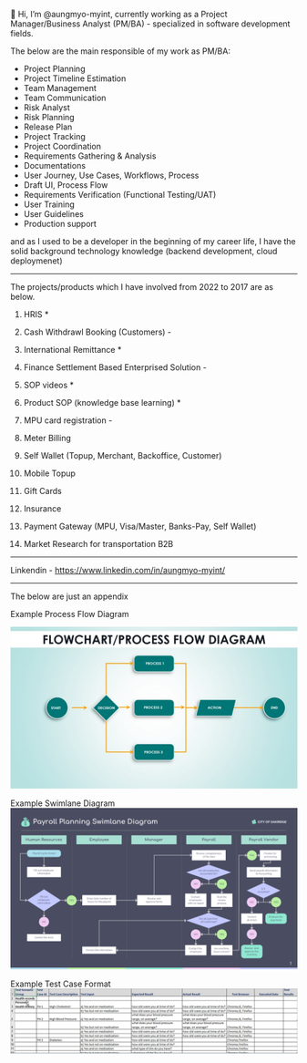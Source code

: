 
👋 Hi, I’m @aungmyo-myint, currently working as a Project Manager/Business Analyst (PM/BA) - specialized in software development fields.


The below are the main responsible of my work as PM/BA:

- Project Planning
- Project Timeline Estimation
- Team Management
- Team Communication
- Risk Analyst
- Risk Planning
- Release Plan 
- Project Tracking
- Project Coordination 
- Requirements Gathering & Analysis 
- Documentations 
- User Journey, Use Cases, Workflows, Process
- Draft UI, Process Flow  
- Requirements Verification (Functional Testing/UAT) 
- User Training 
- User Guidelines 
- Production support 

and as I used to be a developer in the beginning of my career life, I have the solid background technology knowledge (backend development, cloud deploymenet) 


---------------------------------------------------------


The projects/products which I have involved from 2022 to 2017 are as below.

1. HRIS * 

2. Cash Withdrawl Booking (Customers) - 

3. International Remittance * 

4. Finance Settlement Based Enterprised Solution - 

5. SOP videos * 

6. Product SOP (knowledge base learning) * 

7. MPU card registration - 

8. Meter Billing 

9. Self Wallet (Topup, Merchant, Backoffice, Customer)

10. Mobile Topup 

11. Gift Cards 

12. Insurance 

13. Payment Gateway (MPU, Visa/Master, Banks-Pay, Self Wallet)

14. Market Research for transportation B2B


---------------------------------------------------------


Linkendin - https://www.linkedin.com/in/aungmyo-myint/

---------------------------------------------------------


The below are just an appendix 

Example Process Flow Diagram

![Alt text](/more/process_flow_crd_to_org.jpg?raw=true "ProcessFlow Diagram")


Example Swimlane Diagram
![Alt text](/more/swimlane_diagram_crd.png?raw=true "Swimlane Diagram")


Example Test Case Format
![Alt text](/more/test_case_crd.webp?raw=true "Tase Case Format")




<!---
aungmyo-myint/aungmyo-myint is a ✨ special ✨ repository because its `README.md` (this file) appears on your GitHub profile.
You can click the Preview link to take a look at your changes.
--->
